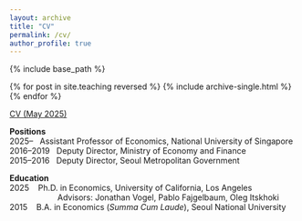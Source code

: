 ```yaml
---
layout: archive
title: "CV"
permalink: /cv/
author_profile: true
---
```


{% include base_path %}

{% for post in site.teaching reversed %}
  {% include archive-single.html %}
{% endfor %}

[CV (May 2025)](https://younghoon-econ.github.io/YKim_CV.pdf)


**Positions**<br>
<span class="indent">2025–&nbsp;&nbsp;&nbsp;Assistant Professor of Economics, National University of Singapore</span><br>
<span class="indent">2016–2019&nbsp;&nbsp;&nbsp;Deputy Director, Ministry of Economy and Finance</span><br>
<span class="indent">2015–2016&nbsp;&nbsp;&nbsp;Deputy Director, Seoul Metropolitan Government</span><br>

**Education**<br>
<span class="indent"> 2025&nbsp;&nbsp;&nbsp; Ph.D. in Economics, University of California, Los Angeles</span><br>
<span class="indent" style="margin-left: 6em;">Advisors: Jonathan Vogel, Pablo Fajgelbaum, Oleg Itskhoki</span><br>
<span class="indent"> 2015&nbsp;&nbsp;&nbsp; B.A. in Economics (<em>Summa Cum Laude</em>), Seoul National University</span><br>
<!--<span class="indent"> M.A. in Economics, University of California, Los Angeles (2021)</span><br>-->
<!--<span class="indent"> Visiting Student, Department of Economics, University of California, Berkeley (2014)</span><br>-->
